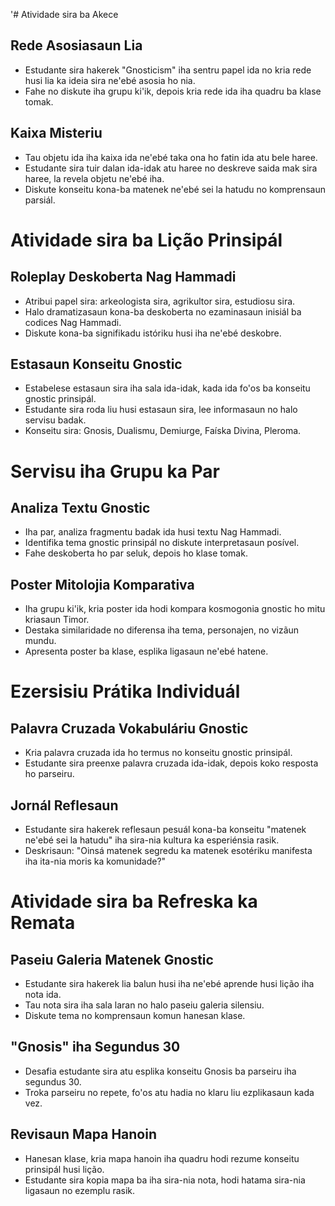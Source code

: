 '# Atividade sira ba Akece

## Rede Asosiasaun Lia
- Estudante sira hakerek "Gnosticism" iha sentru papel ida no kria rede husi lia ka ideia sira ne'ebé asosia ho nia.
- Fahe no diskute iha grupu ki'ik, depois kria rede ida iha quadru ba klase tomak.

## Kaixa Misteriu
- Tau objetu ida iha kaixa ida ne'ebé taka ona ho fatin ida atu bele haree.
- Estudante sira tuir dalan ida-idak atu haree no deskreve saida mak sira haree, la revela objetu ne'ebé iha.
- Diskute konseitu kona-ba matenek ne'ebé sei la hatudu no komprensaun parsiál.

# Atividade sira ba Lição Prinsipál

## Roleplay Deskoberta Nag Hammadi
- Atribui papel sira: arkeologista sira, agrikultor sira, estudiosu sira.
- Halo dramatizasaun kona-ba deskoberta no ezaminasaun inisiál ba codices Nag Hammadi.
- Diskute kona-ba signifikadu istóriku husi iha ne'ebé deskobre.

## Estasaun Konseitu Gnostic
- Estabelese estasaun sira iha sala ida-idak, kada ida fo'os ba konseitu gnostic prinsipál.
- Estudante sira roda liu husi estasaun sira, lee informasaun no halo servisu badak.
- Konseitu sira: Gnosis, Dualismu, Demiurge, Faíska Divina, Pleroma.

# Servisu iha Grupu ka Par

## Analiza Textu Gnostic
- Iha par, analiza fragmentu badak ida husi textu Nag Hammadi.
- Identifika tema gnostic prinsipál no diskute interpretasaun posível.
- Fahe deskoberta ho par seluk, depois ho klase tomak.

## Poster Mitolojia Komparativa
- Iha grupu ki'ik, kria poster ida hodi kompara kosmogonia gnostic ho mitu kriasaun Timor.
- Destaka similaridade no diferensa iha tema, personajen, no vizãun mundu.
- Apresenta poster ba klase, esplika ligasaun ne'ebé hatene.

# Ezersisiu Prátika Individuál

## Palavra Cruzada Vokabuláriu Gnostic
- Kria palavra cruzada ida ho termus no konseitu gnostic prinsipál.
- Estudante sira preenxe palavra cruzada ida-idak, depois koko resposta ho parseiru.

## Jornál Reflesaun
- Estudante sira hakerek reflesaun pesuál kona-ba konseitu "matenek ne'ebé sei la hatudu" iha sira-nia kultura ka esperiénsia rasik.
- Deskrisaun: "Oinsá matenek segredu ka matenek esotériku manifesta iha ita-nia moris ka komunidade?"

# Atividade sira ba Refreska ka Remata

## Paseiu Galeria Matenek Gnostic
- Estudante sira hakerek lia balun husi iha ne'ebé aprende husi lição iha nota ida.
- Tau nota sira iha sala laran no halo paseiu galeria silensiu.
- Diskute tema no komprensaun komun hanesan klase.

## "Gnosis" iha Segundus 30
- Desafia estudante sira atu esplika konseitu Gnosis ba parseiru iha segundus 30.
- Troka parseiru no repete, fo'os atu hadia no klaru liu ezplikasaun kada vez.

## Revisaun Mapa Hanoin
- Hanesan klase, kria mapa hanoin iha quadru hodi rezume konseitu prinsipál husi lição.
- Estudante sira kopia mapa ba iha sira-nia nota, hodi hatama sira-nia ligasaun no ezemplu rasik.